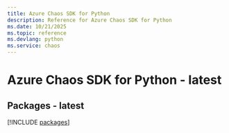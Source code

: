```yaml
---
title: Azure Chaos SDK for Python
description: Reference for Azure Chaos SDK for Python
ms.date: 10/21/2025
ms.topic: reference
ms.devlang: python
ms.service: chaos
---
```

# Azure Chaos SDK for Python - latest
## Packages - latest
[!INCLUDE [packages](chaos-index.md)]